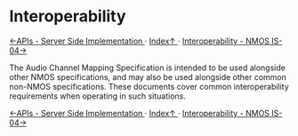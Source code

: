 # Interoperability

[←APIs - Server Side Implementation ](2.2._APIs_-_Server_Side_Implementation.md) · [ Index↑ ](..) · [Interoperability - NMOS IS-04→](3.1._Interoperability_-_NMOS_IS-04.md)



The Audio Channel Mapping Specification is intended to be used alongside other NMOS specifications, and may also be used alongside other common non-NMOS specifications. These documents cover common interoperability requirements when operating in such situations.

[←APIs - Server Side Implementation ](2.2._APIs_-_Server_Side_Implementation.md) · [ Index↑ ](..) · [Interoperability - NMOS IS-04→](3.1._Interoperability_-_NMOS_IS-04.md)

